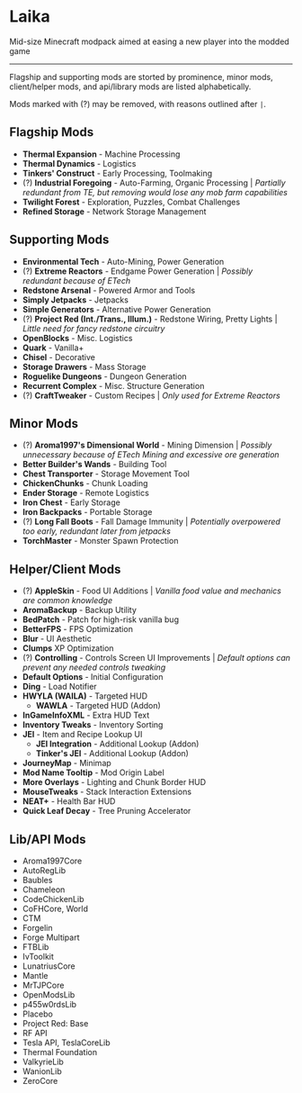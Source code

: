 # Laika
Mid-size Minecraft modpack aimed at easing a new player into the modded game

---

Flagship and supporting mods are storted by prominence, minor mods, client/helper mods, and api/library mods are listed alphabetically.

Mods marked with (?) may be removed, with reasons outlined after `|`.

## Flagship Mods

* **Thermal Expansion** - Machine Processing
* **Thermal Dynamics** - Logistics
* **Tinkers' Construct** - Early Processing, Toolmaking
* (?) **Industrial Foregoing** - Auto-Farming, Organic Processing | *Partially redundant from TE, but removing would lose any mob farm capabilities*
* **Twilight Forest** - Exploration, Puzzles, Combat Challenges
* **Refined Storage** - Network Storage Management

## Supporting Mods

* **Environmental Tech** - Auto-Mining, Power Generation
* (?) **Extreme Reactors** - Endgame Power Generation | *Possibly redundant because of ETech*
* **Redstone Arsenal** - Powered Armor and Tools
* **Simply Jetpacks** - Jetpacks
* **Simple Generators** - Alternative Power Generation
* (?) **Project Red (Int./Trans., Illum.)** - Redstone Wiring, Pretty Lights | *Little need for fancy redstone circuitry*
* **OpenBlocks** - Misc. Logistics
* **Quark** - Vanilla+
* **Chisel** - Decorative
* **Storage Drawers** - Mass Storage
* **Roguelike Dungeons** - Dungeon Generation
* **Recurrent Complex** - Misc. Structure Generation
* (?) **CraftTweaker** - Custom Recipes | *Only used for Extreme Reactors*

## Minor Mods

* (?) **Aroma1997's Dimensional World** - Mining Dimension | *Possibly unnecessary because of ETech Mining and excessive ore generation*
* **Better Builder's Wands** - Building Tool
* **Chest Transporter** - Storage Movement Tool
* **ChickenChunks** - Chunk Loading
* **Ender Storage** - Remote Logistics
* **Iron Chest** - Early Storage
* **Iron Backpacks** - Portable Storage
* (?) **Long Fall Boots** - Fall Damage Immunity | *Potentially overpowered too early, redundant later from jetpacks*
* **TorchMaster** - Monster Spawn Protection

## Helper/Client Mods

* (?) **AppleSkin** - Food UI Additions | *Vanilla food value and mechanics are common knowledge*
* **AromaBackup** - Backup Utility
* **BedPatch** - Patch for high-risk vanilla bug
* **BetterFPS** - FPS Optimization
* **Blur** - UI Aesthetic
* **Clumps** XP Optimization
* (?) **Controlling** - Controls Screen UI Improvements | *Default options can prevent any needed controls tweaking*
* **Default Options** - Initial Configuration
* **Ding** - Load Notifier
* **HWYLA (WAILA)** - Targeted HUD
  * **WAWLA** - Targeted HUD (Addon)
* **InGameInfoXML** - Extra HUD Text
* **Inventory Tweaks** - Inventory Sorting
* **JEI** - Item and Recipe Lookup UI
  * **JEI Integration** - Additional Lookup (Addon)
  * **Tinker's JEI** - Additional Lookup (Addon)
* **JourneyMap** - Minimap
* **Mod Name Tooltip** - Mod Origin Label
* **More Overlays** - Lighting and Chunk Border HUD
* **MouseTweaks** - Stack Interaction Extensions
* **NEAT+** - Health Bar HUD
* **Quick Leaf Decay** - Tree Pruning Accelerator

## Lib/API Mods

* Aroma1997Core
* AutoRegLib
* Baubles
* Chameleon
* CodeChickenLib
* CoFHCore, World
* CTM
* Forgelin
* Forge Multipart
* FTBLib
* IvToolkit
* LunatriusCore
* Mantle
* MrTJPCore
* OpenModsLib
* p455w0rdsLib
* Placebo
* Project Red: Base
* RF API
* Tesla API, TeslaCoreLib
* Thermal Foundation
* ValkyrieLib
* WanionLib
* ZeroCore
